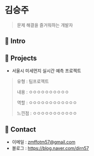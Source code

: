 # 김승주
> 문제 해결을 즐거워하는 개발자

## :pushpin: Intro

## :pushpin: Projects
- 서울시 미세먼지 실시간 예측 프로젝트
> 유형 : 팀프로젝트
> 
> 내용 : ㅇㅇㅇㅇㅇㅇㅇㅇㅇㅇ
> 
> 역할 : ㅇㅇㅇㅇㅇㅇㅇㅇㅇㅇㅇㅇ
> 
> 느낀점 : ㅇㅇㅇㅇㅇㅇㅇㅇㅇㅇㅇ
## :pushpin: Contact
- 이메일 : zmffotm57@gmail.com
- 블로그 : https://blog.naver.com/dirn57 

